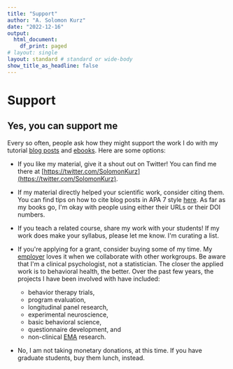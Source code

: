 ```yaml
---
title: "Support"
author: "A. Solomon Kurz"
date: "2022-12-16"
output:
  html_document:
    df_print: paged
# layout: single
layout: standard # standard or wide-body
show_title_as_headline: false
---
```


# Support

## Yes, you can support me

Every so often, people ask how they might support the work I do with my tutorial [blog posts](https://solomonkurz.netlify.app/blog/) and [ebooks](https://solomonkurz.netlify.app/book/). Here are some options:

* If you like my material, give it a shout out on Twitter! You can find me there at [https://twitter.com/SolomonKurz](https://twitter.com/SolomonKurz).

* If my material directly helped your scientific work, consider citing them. You can find tips on how to cite blog posts in APA 7 style [here](https://apastyle.apa.org/style-grammar-guidelines/references/examples/blog-post-references). As far as my books go, I'm okay with people using either their URLs or their DOI numbers. 

* If you teach a related course, share my work with your students! If my work does make your syllabus, please let me know. I'm curating a list.

* If you're applying for a grant, consider buying some of my time. My [employer](https://www.mirecc.va.gov/visn17/) loves it when we collaborate with other workgroups. Be aware that I'm a clinical psychologist, not a statistician. The closer the applied work is to behavioral health, the better. Over the past few years, the projects I have been involved with have included:
  + behavior therapy trials,
  + program evaluation,
  + longitudinal panel research,
  + experimental neuroscience,
  + basic behavioral science,
  + questionnaire development, and
  + non-clinical [EMA](https://doi.org/10.1146/annurev.clinpsy.3.022806.091415) research.

* No, I am not taking monetary donations, at this time. If you have graduate students, buy them lunch, instead.

